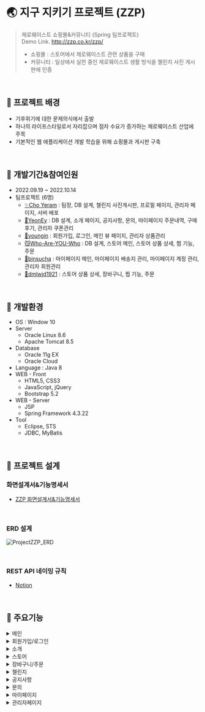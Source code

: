 # :earth_asia: 지구 지키기 프로젝트 (ZZP)
>제로웨이스트 쇼핑몰&커뮤니티 (Spring 팀프로젝트)<br>
>Demo Link.  http://zzp.co.kr/zzp/ <br>
>+ 쇼핑몰 : 스토어에서 제로웨이스트 관련 상품을 구매
>+ 커뮤니티 : 일상에서 실천 중인 제로웨이스트 생활 방식을 챌린지 사진 게시판에 인증

<br>

## :pushpin: 프로젝트 배경
+ 기후위기에 대한 문제의식에서 출발
+ 하나의 라이프스타일로서 자리잡으며 점차 수요가 증가하는 제로웨이스트 산업에 주목
+ 기본적인 웹 애플리케이션 개발 학습을 위해 쇼핑몰과 게시판 구축

<br>

## :pushpin: 개발기간&참여인원
+ 2022.09.19 ~ 2022.10.14
+ 팀프로젝트 (6명)
  - [✨Cho Yeram](https://github.com/yeramcho) : 팀장, DB 설계, 챌린지 사진게시판, 프로필 페이지, 관리자 페이지, 서버 배포
  - [🐢YeonEy](https://github.com/YeonEy) : DB 설계, 소개 페이지, 공지사항, 문의, 마이페이지 주문내역, 구매후기, 관리자 쿠폰관리
  - [🚀youngin](https://github.com/uyoungin) : 회원가입, 로그인, 메인 뷰 페이지, 관리자 상품관리
  - [😼Who-Are-YOU-Who](https://github.com/Who-Are-YOU-Who) : DB 설계, 스토어 메인, 스토어 상품 상세, 찜 기능, 주문
  - [🐧binsucha](https://github.com/binsucha) : 마이페이지 메인, 마이페이지 배송지 관리, 마이페이지 계정 관리, 관리자 회원관리
  - [🦝dmlwjd1921](https://github.com/dmlwjd1921) : 스토어 상품 상세, 장바구니, 찜 기능, 주문

<br>

## :pushpin: 개발환경
+ OS : Window 10
+ Server
  - Oracle Linux 8.6
  - Apache Tomcat 8.5
+ Database
  - Oracle 11g EX
  - Oracle Cloud
+ Language : Java 8
+ WEB - Front
  - HTML5, CSS3
  - JavaScript, jQuery
  - Bootstrap 5.2
+ WEB - Server
  - JSP
  - Spring Framework 4.3.22
+ Tool
  - Eclipse, STS
  - JDBC, MyBatis

<br>

## :pushpin: 프로젝트 설계
### 화면설계서&기능명세서
+ [ZZP 화면설계서&기능명세서](https://docs.google.com/presentation/d/12npgU4vnXomp_Sd5CBj0koK2aIAaDe6f4Rv5K1_vpQ4/edit#slide=id.g153e7d0feda_2_247)

<br>

### ERD 설계
![ProjectZZP_ERD](https://user-images.githubusercontent.com/109123745/190850775-bc020784-6da3-4f82-a01c-1a40a0c4cea0.png)

<br>

### REST API 네이밍 규칙
+ [Notion](https://catkin-education-eae.notion.site/REST-API-3eddc4066930455c80291259a8319ce3)

<br>

## :pushpin: 주요기능
<details>
<summary>메인</summary>
<img src="https://user-images.githubusercontent.com/109123745/196941417-16415f60-3f06-4586-b642-f2cece2fb229.png">
<img src="https://user-images.githubusercontent.com/109123745/196941428-b1dfc7c0-3fdf-4109-8c42-408a91a5b742.png">
</details>

<details>
<summary>회원가입/로그인</summary>
<img src="https://user-images.githubusercontent.com/109123745/196943451-970f5340-26d7-4538-9715-809bf15b934d.png">
<img src="https://user-images.githubusercontent.com/109123745/196943457-f88fac54-46d9-4f72-94c9-301fa24f5723.png">
<img src="https://user-images.githubusercontent.com/109123745/196943463-e0c06d4d-bb53-45ac-ae39-99e0c0918d47.png">
</details>

<details>
<summary>소개</summary>
<img src="https://user-images.githubusercontent.com/109123745/196943947-5cbc9a4f-20b3-40eb-9f78-bb5d53ce6d8d.png">
</details>

<details>
<summary>스토어</summary>
<img src="https://user-images.githubusercontent.com/109123745/196944198-9ffe8521-d80b-4061-b3d1-74c7a47eee65.png">
<img src="https://user-images.githubusercontent.com/109123745/196944203-ef9d8f5f-3c2c-4e39-8741-d811c45a2df4.png">
<img src="https://user-images.githubusercontent.com/109123745/196944205-327ec48d-b799-4510-9fdd-a86c58c5dddc.png">
<img src="https://user-images.githubusercontent.com/109123745/196944206-f3cc1ce0-3fbf-4541-bdf0-da099b0af5f3.png">
<img src="https://user-images.githubusercontent.com/109123745/196944208-13d45541-38e0-41cf-a968-e23e0d653a9c.png">
<img src="https://user-images.githubusercontent.com/109123745/196944220-b0ec5232-2870-4f72-807b-f46a5529310b.png">
<img src="https://user-images.githubusercontent.com/109123745/196944191-d493c21b-6801-43b5-a80b-aa3980f49158.png">
</details>

<details>
<summary>장바구니/주문</summary>
<img src="https://user-images.githubusercontent.com/109123745/196944699-5124d81c-ca86-4aba-9af5-3685d89c8529.png">
<img src="https://user-images.githubusercontent.com/109123745/196944706-41af1d9a-dc91-4eca-a3c1-7f44b5722f93.png">
<img src="https://user-images.githubusercontent.com/109123745/196944711-73fba0f7-ec8f-4138-a7a5-dd284aa8414b.png">
<img src="https://user-images.githubusercontent.com/109123745/196944716-196b3eea-0876-482f-849f-35e43f03857a.png">
<img src="https://user-images.githubusercontent.com/109123745/196944717-139fad74-8666-4720-bf2c-8ccec2e30303.png">
<img src="https://user-images.githubusercontent.com/109123745/196944720-3811c9b1-3a1e-4b6d-8fad-4679e7da843f.png">
</details>

<details>
<summary>챌린지</summary>
<img src="https://user-images.githubusercontent.com/109123745/196945727-9f39c5dc-81e7-4b9a-bb57-a87bea0f25b5.png">
<img src="https://user-images.githubusercontent.com/109123745/196945737-f9d044a7-9f34-4a9c-847d-7204a5eca2f9.png">
<img src="https://user-images.githubusercontent.com/109123745/196945739-871b7fdb-4e04-41df-8592-6725d923de90.png">
<img src="https://user-images.githubusercontent.com/109123745/196945903-21a023a0-9b4d-461a-98a4-ba42420ee2ae.png">
</details>

<details>
<summary>공지사항</summary>
<img src="https://user-images.githubusercontent.com/109123745/196945005-797c6194-7861-449f-8faf-d37af0f5ae23.png">
<img src="https://user-images.githubusercontent.com/109123745/196945009-f319a0b1-b301-4b7b-9c8e-683346d4be20.png">
<img src="https://user-images.githubusercontent.com/109123745/196945011-634f0387-f252-43ee-9ae2-e9bd2db1af05.png">
</details>

<details>
<summary>문의</summary>
<img src="https://user-images.githubusercontent.com/109123745/196945185-5c31df7c-76a5-4ee0-b30c-e3f4666b8b37.png">
<img src="https://user-images.githubusercontent.com/109123745/196945192-91eb26e1-c237-4a2a-b8f6-6956bb91a089.png">
<img src="https://user-images.githubusercontent.com/109123745/196945195-a328588f-5563-4367-aa2c-ff809332c28b.png">
</details>

<details>
<summary>마이페이지</summary>
<img src="https://user-images.githubusercontent.com/109123745/196945445-9bb39110-edad-4859-89b8-8b9ac4b6cd45.png">
<img src="https://user-images.githubusercontent.com/109123745/196945447-4cee3f18-f1e1-49e0-9a8d-ab747d03ed22.png">
<img src="https://user-images.githubusercontent.com/109123745/196945451-d4b0e4b3-baaf-4acf-8800-f88e1f91edbd.png">
<img src="https://user-images.githubusercontent.com/109123745/196945457-537492fa-b86c-4fd4-85be-ad07d6b5ad64.png">
<img src="https://user-images.githubusercontent.com/109123745/196945461-602b4e4a-1160-4371-8407-4b8c6a594c83.png">
<img src="https://user-images.githubusercontent.com/109123745/196945422-183e2b01-d7e3-49e9-85c9-bfc72771639c.png">
<img src="https://user-images.githubusercontent.com/109123745/196945429-1f5158ea-4dfd-40c9-ab47-6565fe516c92.png">
<img src="https://user-images.githubusercontent.com/109123745/196945432-7fb1c5cd-9643-488d-a88d-ce9645d376a8.png">
<img src="https://user-images.githubusercontent.com/109123745/196945437-d581d8c2-8e28-4f76-b722-c34c818e6e1b.png">
<img src="https://user-images.githubusercontent.com/109123745/196945440-74dddb19-55b5-4f42-a17f-abbf68c740a9.png">
</details>

<details>
<summary>관리자페이지</summary>
<img src="https://user-images.githubusercontent.com/109123745/196946004-e2d697d8-10b8-41c9-bff2-2eb3a633704a.png">
<img src="https://user-images.githubusercontent.com/109123745/196946011-651a6faa-5593-4b63-bb82-b5aa2df9a63d.png">
<img src="https://user-images.githubusercontent.com/109123745/196946017-e80e682c-4751-487f-b542-a521235507f5.png">
<img src="https://user-images.githubusercontent.com/109123745/196946020-8da24a0e-da27-4c15-baba-b5f054764321.png">
<img src="https://user-images.githubusercontent.com/109123745/196946021-b130cc07-bf35-444f-b17c-2597843c49ff.png">
<img src="https://user-images.githubusercontent.com/109123745/196946023-6b2494fe-e079-4ff2-8e7e-83ae2ee4df44.png">
<img src="https://user-images.githubusercontent.com/109123745/196946026-fe23e01f-ba8b-4916-950e-20d244ee79ef.png">
<img src="https://user-images.githubusercontent.com/109123745/196946029-28799751-10e9-427a-b2e0-0aeb6f3c15cc.png">
<img src="https://user-images.githubusercontent.com/109123745/196946031-42e5ecaf-e955-4ff4-9730-40cb50cd08c2.png">
<img src="https://user-images.githubusercontent.com/109123745/196946035-363c007c-9dac-48d1-b38f-277603b4ed1b.png">
<img src="https://user-images.githubusercontent.com/109123745/196946044-919c1b93-a17c-44ee-8d66-af19eb23158a.png">
</details>

<br>

